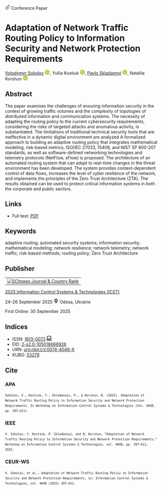<img src="/icons/unlock.svg" width="16" height="16"> Conference Paper

# Adaptation of Network Traffic Routing Policy to Information Security and Network Protection Requirements

<a href="/">Volodymyr Sokolov</a> <a href="https://orcid.org/0000-0002-9349-7946" target="_blank"><img src="/icons/orcid.svg" width="16" height="16"></a>,
Yuliia Kostiuk <a href="https://orcid.org/0000-0001-5423-0985" target="_blank"><img src="/icons/orcid.svg" width="16" height="16"></a>,
<a href="https://pavlo-skladannyi.github.io/">Pavlo Skladannyi</a> <a href="https://orcid.org/0000-0002-7775-6039" target="_blank"><img src="/icons/orcid.svg" width="16" height="16"></a>,
Nataliia Korshun <a href="https://orcid.org/0000-0003-2908-970X" target="_blank"><img src="/icons/orcid.svg" width="16" height="16"></a>

## Abstract

The paper examines the challenges of ensuring information security in the context of growing traffic volumes and the complexity of topologies of distributed information and communication systems. The necessity of adapting the routing policy to the current cybersecurity requirements, considering the risks of targeted attacks and anomalous activity, is substantiated. The limitations of traditional technical security tools that are ineffective in a dynamic digital environment are analyzed A formalized approach to building an adaptive routing policy that integrates mathematical modeling, risk-based metrics, ISO/IEC 27033, 15408, and NIST SP 800-207 standards, as well as software-defined networking technologies and telemetry protocols (NetFlow, sFlow) is proposed. The architecture of an automated routing system that can adapt to real-time changes in the threat environment has been developed. The system provides context-dependent control of data flows, increases the level of cyber resilience of the network, and implements the principles of the Zero Trust Architecture (ZTA). The results obtained can be used to protect critical information systems in both the corporate and public sectors.

## Links

* Full text: [PDF](https://ceur-ws.org/Vol-4048/paper32.pdf)

## Keywords

adaptive routing; automated security systems; information security; mathematical modeling; network resilience; network telemetry; network traffic; risk-based methods; routing policy; Zero Trust Architecture

## Publisher

<table>
<tr>
<td>
<a href="https://www.scimagojr.com/journalsearch.php?q=21100218356&amp;tip=sid&amp;exact=no" title="SCImago Journal &amp; Country Rank"><img border="0" src="https://www.scimagojr.com/journal_img.php?id=21100218356" alt="SCImago Journal &amp; Country Rank"  /></a>
</td>
</tr>
</table>

[2025 Information Control Systems & Technologies (ICST)](https://ceur-ws.org/Vol-4048/)

24–26 September 2025 <img src="/icons/location-pin.svg" width="16" height="16"> Odesa, Ukraine
 
First Online: 30 September 2025

## Indices

* ISSN: [1613-0073](https://portal.issn.org/resource/ISSN/1613-0073) <img src="/icons/online.svg" width="16" height="16">
* EID: [2-s2.0-105018666926](http://www.scopus.com/record/display.url?origin=inward&eid=2-s2.0-105018666926)
* URN: [urn:nbn:de:0074-4048-X](https://nbn-resolving.org/xml/urn:nbn:de:0074-4048-X)
* KUBG: [53279](http://elibrary.kubg.edu.ua/id/eprint/53279/)

## Cite

### APA

<small>`Sokolov, V., Kostiuk, Y., Skladannyi, P., & Korshun, N. (2025). Adaptation of Network Traffic Routing Policy to Information Security and Network Protection Requirements. In Workshop on Information Control Systems & Technologies (Vol. 4048, pp. 397–411).`</small>

### IEEE

<small>`V. Sokolov, Y. Kostiuk, P. Skladannyi, and N. Korshun, “Adaptation of Network Traffic Routing Policy to Information Security and Network Protection Requirements,” Workshop on Information Control Systems & Technologies, vol. 4048, pp. 397–411, 2025.`</small>

### CEUR-WS

<small>`V. Sokolov, et al., Adaptation of Network Traffic Routing Policy to Information Security and Network Protection Requirements, in: Information Control Systems & Technologies, vol. 4048 (2025) 397–411.`</small>